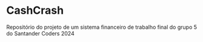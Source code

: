 # CashCrash
Repositório do projeto de um sistema financeiro de trabalho final do grupo 5 do Santander Coders 2024
